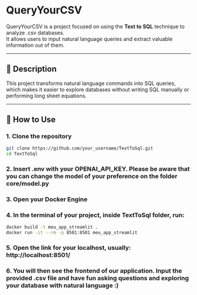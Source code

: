 # QueryYourCSV

QueryYourCSV is a project focused on using the **Text to SQL** technique to analyze .csv databases.  
It allows users to input natural language queries and extract valuable information out of them.

---

## 📝 Description

This project transforms natural language commands into SQL queries, which makes it easier to explore databases without writing SQL manually or performing long sheet equations.

---

## 🚀 How to Use

### 1. Clone the repository
```bash
git clone https://github.com/your_username/TextToSql.git
cd TextToSql
```
### 2. Insert .env with your OPENAI_API_KEY. Please be aware that you can change the model of your preference on the folder core/model.py
### 3. Open your Docker Engine
### 4. In the terminal of your project, inside TextToSql folder, run:
```bash
docker build -t meu_app_streamlit .
docker run -it --rm -p 8501:8501 meu_app_streamlit
```
### 5. Open the link for your localhost, usually: http://localhost:8501/
### 6. You will then see the frontend of our application. Input the provided .csv file and have fun asking questions and exploring your database with natural language :)